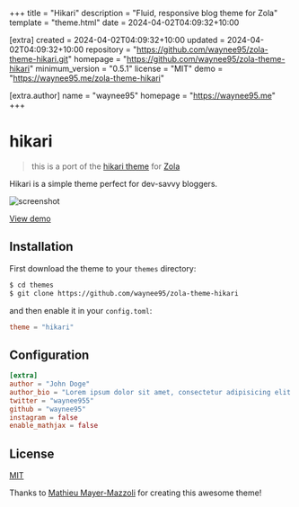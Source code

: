 
+++
title = "Hikari"
description = "Fluid, responsive blog theme for Zola"
template = "theme.html"
date = 2024-04-02T04:09:32+10:00

[extra]
created = 2024-04-02T04:09:32+10:00
updated = 2024-04-02T04:09:32+10:00
repository = "https://github.com/waynee95/zola-theme-hikari.git"
homepage = "https://github.com/waynee95/zola-theme-hikari"
minimum_version = "0.5.1"
license = "MIT"
demo = "https://waynee95.me/zola-theme-hikari"

[extra.author]
name = "waynee95"
homepage = "https://waynee95.me"
+++        

# hikari

> this is a port of the [hikari theme](https://github.com/mx3m/hikari-for-jekyll) for [Zola](https://www.getzola.org/)

Hikari is a simple theme perfect for dev-savvy bloggers.

![screenshot](screenshot.png)

[View demo](https://waynee95.github.io/zola-theme-hikari/)

## Installation

First download the theme to your `themes` directory:

```bash
$ cd themes
$ git clone https://github.com/waynee95/zola-theme-hikari
```
and then enable it in your `config.toml`:

```toml
theme = "hikari"
```

## Configuration

```toml
[extra]
author = "John Doge"
author_bio = "Lorem ipsum dolor sit amet, consectetur adipisicing elit. Ex, pariatur!"
twitter = "waynee955"
github = "waynee95"
instagram = false
enable_mathjax = false
```

## License

[MIT](LICENSE)

Thanks to [Mathieu Mayer-Mazzoli](https://github.com/mx3m) for creating this awesome theme!

        